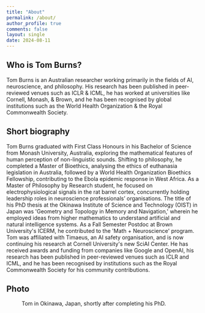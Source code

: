 ```yaml
---
title: "About"
permalink: /about/
author_profile: true
comments: false
layout: single
date: 2024-08-11
---
```


## Who is Tom Burns?

Tom Burns is an Australian researcher working primarily in the fields of AI, neuroscience, and philosophy. His research has been published in peer-reviewed venues such as ICLR & ICML, he has worked at universities like Cornell, Monash, & Brown, and he has been recognised by global institutions such as the World Health Organization & the Royal Commonwealth Society.

## Short biography

Tom Burns graduated with First Class Honours in his Bachelor of Science from Monash University, Australia, exploring the mathematical features of human perception of non-linguistic sounds. Shifting to philosophy, he completed a Master of Bioethics, analysing the ethics of euthanasia legislation in Australia, followed by a World Health Organization Bioethics Fellowship, contributing to the Ebola epidemic response in West Africa. As a Master of Philosophy by Research student, he focused on electrophysiological signals in the rat barrel cortex, concurrently holding leadership roles in neuroscience professionals’ organisations. The title of his PhD thesis at the Okinawa Institute of Science and Technology (OIST) in Japan was 'Geometry and Topology in Memory and Navigation,' wherein he employed ideas from higher mathematics to understand artificial and natural intelligence systems. As a Fall Semester Postdoc at Brown University's ICERM, he contributed to the 'Math + Neuroscience' program. Tom was affiliated with Timaeus, an AI safety organisation, and is now continuing his research at Cornell University's new SciAI Center. He has received awards and funding from companies like Google and OpenAI, his research has been published in peer-reviewed venues such as ICLR and ICML, and he has been recognised by institutions such as the Royal Commonwealth Society for his community contributions.

## Photo

<figure style="width: 580px" class="align-center">
<img src="{{ site.url }}{{ site.baseurl }}/assets/images/tom-square.JPG" alt="">
  <figcaption>Tom in Okinawa, Japan, shortly after completing his PhD.</figcaption>
</figure>
